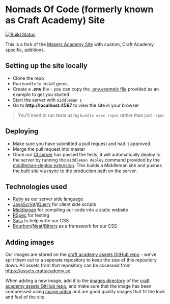 # Nomads Of Code (formerly known as Craft Academy) Site

[![Build Status](https://semaphoreci.com/api/v1/craftacademy/website/branches/master/shields_badge.svg)](https://semaphoreci.com/craftacademy/website)

This is a fork of the [Makers Academy Site](https://github.com/makersacademy/website) with custom, Craft Academy specific, additions. 

## Setting up the site locally

* Clone the repo
* Run `bundle` to install gems
* Create a **.env** file - you can copy the [.env.example file](https://github.com/CraftAcademy/website/blob/master/.env.example) provided as an example to get you started
* Start the server with `middleman s`
* Go to __http://localhost:4567__ to view the site in your browser

> You'll need to run tests using `bundle exec rspec` rather than just `rspec`

## Deploying

* Make sure you have submitted a pull request and had it approved.
* Merge the pull request into master
* Once our [CI server](https://semaphoreci.com/craftacademy/website) has passed the tests, it will automatically deploy to the server by running the `middleman deploy` command provided by the [middleman-deploy extension](https://github.com/middleman-contrib/middleman-deploy). This builds a Middleman site and pushes the built site via rsync to the production path on the server.

## Technologies used

* [Ruby](https://www.ruby-lang.org/en/) as our server side language
* [JavaScript](https://developer.mozilla.org/en-US/docs/Web/JavaScript)/[jQuery](http://jquery.com/) for client side scripts
* [Middleman](https://middlemanapp.com/) for compiling our code into a static website
* [RSpec](http://rspec.info/) for testing
* [Sass](http://sass-lang.com/) to help write our CSS
* [Bourbon](http://bourbon.io/)/[Neat](http://neat.bourbon.io/)/[Bitters](http://bitters.bourbon.io/) as a framework for our CSS

## Adding images

Our images are stored on the [craft academy assets GitHub repo](https://github.com/CraftAcademy/craft-assets) - we've split them out to a seperate repository to keep the size of this repository down. All assets from that repository can be accessed from https://assets.craftacademy.se.

When adding a new image, add it to the [images directory](https://github.com/CraftAcademy/craft-assets/tree/gh-pages/images) of the [craft academy assets GitHub repo](https://github.com/CraftAcademy/craft-assets), and make sure that the image has been compressed using [image optim](https://imageoptim.com/) and are good quality images that fit the look and feel of the site.

